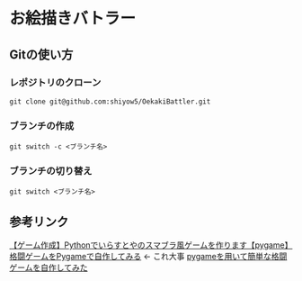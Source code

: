 # お絵描きバトラー

## Gitの使い方
### レポジトリのクローン
`git clone git@github.com:shiyow5/OekakiBattler.git`  

### ブランチの作成
`git switch -c <ブランチ名>`  

### ブランチの切り替え
`git switch <ブランチ名>`  

## 参考リンク
[【ゲーム作成】Pythonでいらすとやのスマブラ風ゲームを作ります【pygame】](https://it-programming-beginner.com/2023/08/23/pygame-ssbu-01/)  
[格闘ゲームをPygameで自作してみる](https://note.com/kakunik/n/n899af1ce8bfd) ← これ大事
[pygameを用いて簡単な格闘ゲームを自作してみた](https://qiita.com/kankitu_man/items/0c47e24aff11fee9022c)  

